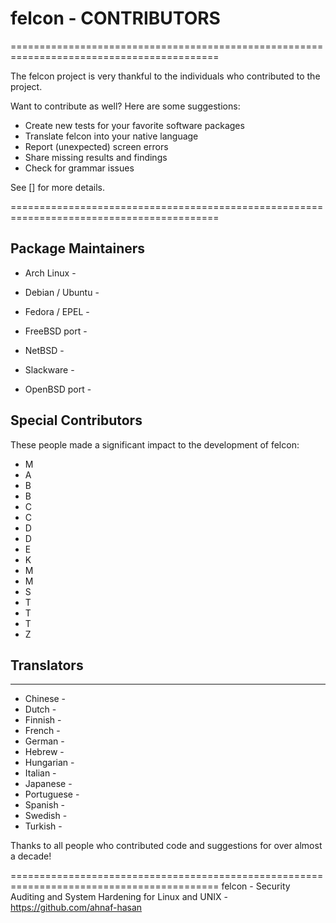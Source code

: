 # felcon - CONTRIBUTORS

==========================================================================================

The felcon project is very thankful to the individuals who contributed to the project.

  Want to contribute as well? Here are some suggestions:

  - Create new tests for your favorite software packages
  - Translate felcon into your native language
  - Report (unexpected) screen errors
  - Share missing results and findings
  - Check for grammar issues

  See [] for more details.

==========================================================================================


## Package Maintainers

* Arch Linux            - 
* Debian / Ubuntu       - 

* Fedora / EPEL         - 
* FreeBSD port          - 
* NetBSD                - 
* Slackware             - 
* OpenBSD port          - 


## Special Contributors

These people made a significant impact to the development of felcon:

* M
* A
* B
* B
* C
* C
* D
* D
* E
* K
* M
* M
* S
* T
* T
* T
* Z


## Translators
------------------------------------------

* Chinese               - 
* Dutch                 - 
* Finnish               - 
* French                - 
* German                - 
* Hebrew                - 
* Hungarian             - 
* Italian               - 
* Japanese              - 
* Portuguese            - 
* Spanish               - 
* Swedish               -
* Turkish               - 


Thanks to all people who contributed code and suggestions for over almost a decade!


==========================================================================================
  felcon - Security Auditing and System Hardening for Linux and UNIX - https://github.com/ahnaf-hasan
